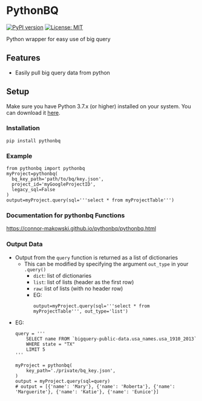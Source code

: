 # PythonBQ
[![PyPI version](https://badge.fury.io/py/pythonbq.svg)](https://badge.fury.io/py/pythonbq)
[![License: MIT](https://img.shields.io/badge/License-MIT-yellow.svg)](https://opensource.org/licenses/MIT)

Python wrapper for easy use of big query

## Features

- Easily pull big query data from python

## Setup

Make sure you have Python 3.7.x (or higher) installed on your system. You can download it [here](https://www.python.org/downloads/).

### Installation

```
pip install pythonbq
```

### Example
```
from pythonbq import pythonbq
myProject=pythonbq(
  bq_key_path='path/to/bq/key.json',
  project_id='myGoogleProjectID',
  legacy_sql=False
)
output=myProject.query(sql='''select * from myProjectTable''')
```

### Documentation for pythonbq Functions

https://connor-makowski.github.io/pythonbq/pythonbq.html

### Output Data
- Output from the `query` function is returned as a list of dictionaries
  - This can be modified by specifying the argument `out_type` in your `.query()`
    - `dict`: list of dictionaries
    - `list`: list of lists (header as the first row)
    - `raw`: list of lists (with no header row)
    - EG:
      ```
      output=myProject.query(sql='''select * from myProjectTable''', out_type='list')
      ```
- EG: 
  ```
  query = '''
      SELECT name FROM `bigquery-public-data.usa_names.usa_1910_2013`
      WHERE state = "TX"
      LIMIT 5
  '''

  myProject = pythonbq(
      key_path='./private/bq_key.json',
  )
  output = myProject.query(sql=query)
  # output = [{'name': 'Mary'}, {'name': 'Roberta'}, {'name': 'Marguerite'}, {'name': 'Katie'}, {'name': 'Eunice'}]
  ```